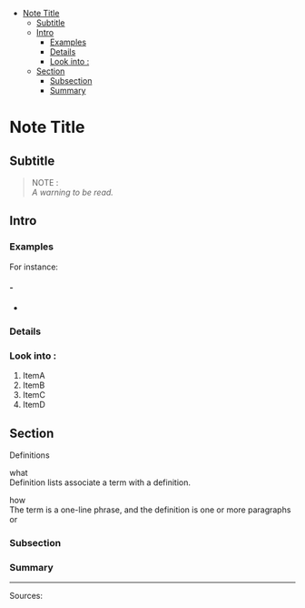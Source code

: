 -   [Note Title](#note-title)
    -   [Subtitle](#subtitle)
    -   [Intro](#intro)
        -   [Examples](#examples)
        -   [Details](#details)
        -   [Look into :](#look-into)
    -   [Section](#section-1)
        -   [Subsection](#subsection)
        -   [Summary](#summary)

# Note Title

## Subtitle

> NOTE :  
> *A warning to be read.*

## Intro

### Examples

For instance:

#### -

-   

### Details

### Look into :

1.  ItemA
2.  ItemB
3.  ItemC
4.  ItemD

## Section

Definitions 

what  
Definition lists associate a term with a definition.

how  
The term is a one-line phrase, and the definition is one or more paragraphs or

### Subsection

### Summary

------------------------------------------------------------------------

Sources:

